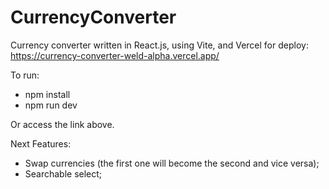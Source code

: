 # CurrencyConverter
Currency converter written in React.js, using Vite, and Vercel for deploy: https://currency-converter-weld-alpha.vercel.app/

To run:
- npm install
- npm run dev

Or access the link above.

Next Features:
- Swap currencies (the first one will become the second and vice versa);
- Searchable select;
